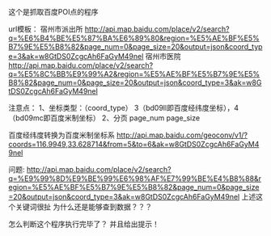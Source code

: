 这个是抓取百度POI点的程序

url模板：
宿州市派出所
http://api.map.baidu.com/place/v2/search?q=%E6%B4%BE%E5%87%BA%E6%89%80&region=%E5%AE%BF%E5%B7%9E%E5%B8%82&page_num=0&page_size=20&output=json&coord_type=3&ak=w8GtDS0ZcgcAh6FaGyM49nel
宿州市医院
http://api.map.baidu.com/place/v2/search?q=%E5%8C%BB%E9%99%A2&region=%E5%AE%BF%E5%B7%9E%E5%B8%82&page_num=0&page_size=20&output=json&coord_type=3&ak=w8GtDS0ZcgcAh6FaGyM49nel

注意点：
1、坐标类型：（coord_type）
    3（bd09ll即百度经纬度坐标），4（bd09mc即百度米制坐标）
2、分页
page_num
page_size


百度经纬度转换为百度米制坐标系
http://api.map.baidu.com/geoconv/v1/?coords=116.9949,33.628714&from=5&to=6&ak=w8GtDS0ZcgcAh6FaGyM49nel



问题:
http://api.map.baidu.com/place/v2/search?q=%E9%99%8D%E9%BE%99%E6%98%AF%E7%99%BE%E4%B8%88&region=%E5%AE%BF%E5%B7%9E%E5%B8%82&page_num=0&page_size=20&output=json&coord_type=3&ak=w8GtDS0ZcgcAh6FaGyM49nel
上述这个关键词很扯
为什么还是能够查到数据？？？

怎么判断这个程序执行完毕了？
并且给出提示！
